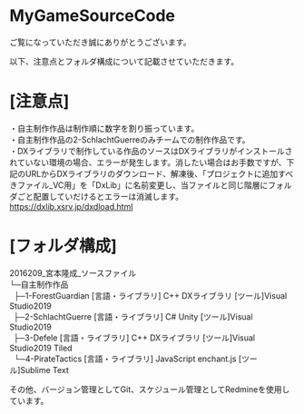 # MyGameSourceCode
ご覧になっていただき誠にありがとうございます。

以下、注意点とフォルダ構成について記載させていただきます。

# [注意点]
・自主制作作品は制作順に数字を割り振っています。  
・自主制作作品の2-SchlachtGuerreのみチームでの制作作品です。  
・DXライブラリで制作している作品のソースはDXライブラリがインストールされていない環境の場合、エラーが発生します。消したい場合はお手数ですが、下記のURLからDXライブラリのダウンロード、解凍後、「プロジェクトに追加すべきファイル_VC用」を「DxLib」に名前変更し、当ファイルと同じ階層にフォルダごと配置していだけるとエラーは消滅します。  
https://dxlib.xsrv.jp/dxdload.html  

# [フォルダ構成]
2016209_宮本隆成_ソースファイル  
└─自主制作作品  
&nbsp; ├─1-ForestGuardian            [言語・ライブラリ] C++ DXライブラリ      [ツール]Visual Studio2019  
&ensp;├─2-SchlachtGuerre            [言語・ライブラリ] C# Unity              [ツール]Visual Studio2019  
&ensp;├─3-Defele                    [言語・ライブラリ] C++ DXライブラリ      [ツール]Visual Studio2019 Tiled  
&nbsp; └─4-PirateTactics             [言語・ライブラリ] JavaScript enchant.js [ツール]Sublime Text   

その他、バージョン管理としてGit、スケジュール管理としてRedmineを使用しています。  